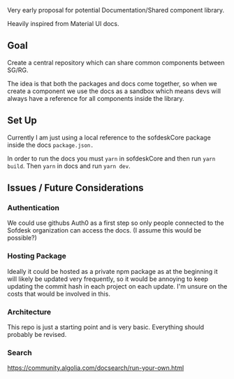Very early proposal for potential Documentation/Shared component library.

Heavily inspired from Material UI docs. 

## Goal

Create a central repository which can share common components between SG/RG. 

The idea is that both the packages and docs come together, so when we create a component we use the docs as a sandbox which means devs will always have a reference for all components inside the library.

## Set Up
Currently I am just using a local reference to the sofdeskCore package inside the docs `package.json.`

In order to run the docs you must `yarn` in sofdeskCore and then run `yarn build`. Then `yarn` in docs and run `yarn dev`. 

## Issues / Future Considerations

### Authentication
We could use githubs Auth0 as a first step so only people connected to the Sofdesk organization can access the docs. (I assume this would be possible?)

### Hosting Package
Ideally it could be hosted as a private npm package as at the beginning it will likely be updated very frequently, so it would be annoying to keep updating the commit hash in each project on each update. I'm unsure on the costs that would be involved in this.

### Architecture
This repo is just a starting point and is very basic. Everything should probably be revised.

### Search
https://community.algolia.com/docsearch/run-your-own.html
